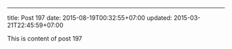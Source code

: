 ---
title: Post 197
date: 2015-08-19T00:32:55+07:00
updated: 2015-03-21T22:45:59+07:00

This is content of post 197